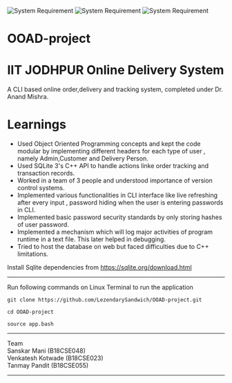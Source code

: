 ![System Requirement](https://img.shields.io/badge/g%2B%2B-7.4.0-orange)
![System Requirement](https://img.shields.io/badge/ubuntu-18.04.1-green)
![System Requirement](https://img.shields.io/badge/language-c%2B%2B-yellow)

# OOAD-project

# IIT JODHPUR Online Delivery System  

A CLI based online order,delivery and tracking system, completed under Dr. Anand Mishra.

# Learnings 
  - Used Object Oriented Programming concepts and kept the code modular by implementing different headers for each type of user , namely Admin,Customer and Delivery Person.
  - Used SQLite 3's C++ API to handle actions linke order tracking and transaction records.
  - Worked in a team of 3 people and understood importance of version control systems.
  - Implemented various functionalities in CLI interface like live refreshing after every input , password hiding when the user is entering passwords in CLI.
  - Implemented basic password security standards by only storing hashes of user password.
  - Implemented a mechanism which will log major activities of program runtime in a text file. This later helped in debugging.
  - Tried to host the database on web but faced difficulties due to C++ limitations.

Install Sqlite dependencies from https://sqlite.org/download.html  
___
Run following commands on Linux Terminal to run the application  
```  batch
git clone https://github.com/LezendarySandwich/OOAD-project.git
```

``` batch
cd OOAD-project
```
  
``` batch
source app.bash
```

___
Team  
Sanskar Mani (B18CSE048)  
Venkatesh Kotwade (B18CSE023)  
Tanmay Pandit (B18CSE055)  
___
